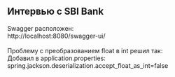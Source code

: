 ## Интервью с SBI Bank ##

Swagger расположен:<br>
http://localhost:8080/swagger-ui/
<br><br>
Проблему с преобразованием float в int решил так:<br>
Добавил в application.properties:<br>
spring.jackson.deserialization.accept_float_as_int=false